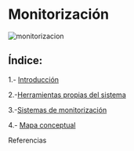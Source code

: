 # Monitorización
![monitorizacion](img/monitorización.jpg)
## Índice:

1.- [Introducción](introduccion.md)

2.-[Herramientas propias del sistema](herramientas.md)

3.-[Sistemas de monitorización](sistemas.md)

4.- [Mapa conceptual](mapa.md)

Referencias
